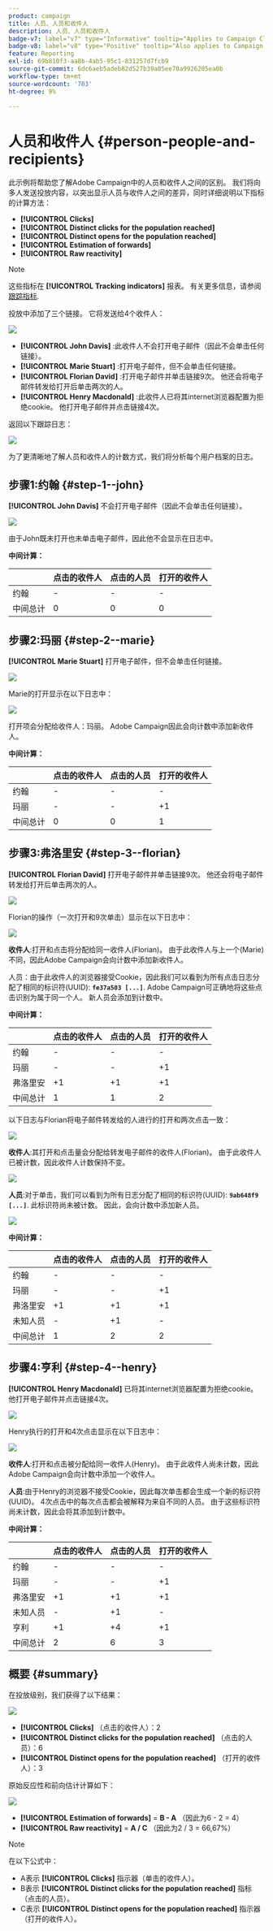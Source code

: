 ```yaml
---
product: campaign
title: 人员、人员和收件人
description: 人员、人员和收件人
badge-v7: label="v7" type="Informative" tooltip="Applies to Campaign Classic v7"
badge-v8: label="v8" type="Positive" tooltip="Also applies to Campaign v8"
feature: Reporting
exl-id: 69b810f3-aa8b-4ab5-95c1-831257d7fcb9
source-git-commit: 6dc6aeb5adeb82d527b39a05ee70a9926205ea0b
workflow-type: tm+mt
source-wordcount: '703'
ht-degree: 9%

---
```


# 人员和收件人 {#person-people-and-recipients}



此示例将帮助您了解Adobe Campaign中的人员和收件人之间的区别。 我们将向多人发送投放内容，以突出显示人员与收件人之间的差异，同时详细说明以下指标的计算方法：

* **[!UICONTROL Clicks]**
* **[!UICONTROL Distinct clicks for the population reached]**
* **[!UICONTROL Distinct opens for the population reached]**
* **[!UICONTROL Estimation of forwards]**
* **[!UICONTROL Raw reactivity]**

>[!NOTE]
>
>这些指标在 **[!UICONTROL Tracking indicators]** 报表。 有关更多信息，请参阅 [跟踪指标](../../reporting/using/delivery-reports.md#tracking-indicators).

投放中添加了三个链接。 它将发送给4个收件人：

![](assets/s_ncs_user_indicators_example_1.png)

* **[!UICONTROL John Davis]** :此收件人不会打开电子邮件（因此不会单击任何链接）。
* **[!UICONTROL Marie Stuart]** :打开电子邮件，但不会单击任何链接。
* **[!UICONTROL Florian David]** :打开电子邮件并单击链接9次。 他还会将电子邮件转发给打开后单击两次的人。
* **[!UICONTROL Henry Macdonald]** :此收件人已将其internet浏览器配置为拒绝cookie。 他打开电子邮件并点击链接4次。

返回以下跟踪日志：

![](assets/s_ncs_user_indicators_example_2.png)

为了更清晰地了解人员和收件人的计数方式，我们将分析每个用户档案的日志。

## 步骤1:约翰 {#step-1--john}

**[!UICONTROL John Davis]** 不会打开电子邮件（因此不会单击任何链接）。

![](assets/s_ncs_user_indicators_example_8.png)

由于John既未打开也未单击电子邮件，因此他不会显示在日志中。

**中间计算：**

|  | 点击的收件人 | 点击的人员 | 打开的收件人 |
|---|---|---|---|
| 约翰 | - | - | - |
| 中间总计 | 0 | 0 | 0 |

## 步骤2:玛丽 {#step-2--marie}

**[!UICONTROL Marie Stuart]** 打开电子邮件，但不会单击任何链接。

![](assets/s_ncs_user_indicators_example_7.png)

Marie的打开显示在以下日志中：

![](assets/s_ncs_user_indicators_example_4bis.png)

打开项会分配给收件人：玛丽。 Adobe Campaign因此会向计数中添加新收件人。

**中间计算：**

|  | 点击的收件人 | 点击的人员 | 打开的收件人 |
|---|---|---|---|
| 约翰 | - | - | - |
| 玛丽 | - | - | +1 |
| 中间总计 | 0 | 0 | 1 |

## 步骤3:弗洛里安 {#step-3--florian}

**[!UICONTROL Florian David]** 打开电子邮件并单击链接9次。 他还会将电子邮件转发给打开后单击两次的人。

![](assets/s_ncs_user_indicators_example_9.png)

Florian的操作（一次打开和9次单击）显示在以下日志中：

![](assets/s_ncs_user_indicators_example_3bis.png)

**收件人**:打开和点击将分配给同一收件人(Florian)。 由于此收件人与上一个(Marie)不同，因此Adobe Campaign会向计数中添加新收件人。

人员：由于此收件人的浏览器接受Cookie，因此我们可以看到为所有点击日志分配了相同的标识符(UUID): **`fe37a503 [...]`**. Adobe Campaign可正确地将这些点击识别为属于同一个人。 新人员会添加到计数中。

**中间计算：**

|  | 点击的收件人 | 点击的人员 | 打开的收件人 |
|---|---|---|---|
| 约翰 | - | - | - |
| 玛丽 | - | - | +1 |
| 弗洛里安 | +1 | +1 | +1 |
| 中间总计 | 1 | 1 | 2 |

以下日志与Florian将电子邮件转发给的人进行的打开和两次点击一致：

![](assets/s_ncs_user_indicators_example_6bis.png)

**收件人**:其打开和点击量会分配给转发电子邮件的收件人(Florian)。 由于此收件人已被计数，因此收件人计数保持不变。

![](assets/s_ncs_user_indicators_example_12.png)

**人员**:对于单击，我们可以看到为所有日志分配了相同的标识符(UUID): **`9ab648f9 [...]`**. 此标识符尚未被计数。 因此，会向计数中添加新人员。

![](assets/s_ncs_user_indicators_example_13.png)

**中间计算：**

|  | 点击的收件人 | 点击的人员 | 打开的收件人 |
|---|---|---|---|
| 约翰 | - | - | - |
| 玛丽 | - | - | +1 |
| 弗洛里安 | +1 | +1 | +1 |
| 未知人员 | - | +1 | - |
| 中间总计 | 1 | 2 | 2 |

## 步骤4:亨利 {#step-4--henry}

**[!UICONTROL Henry Macdonald]** 已将其internet浏览器配置为拒绝cookie。 他打开电子邮件并点击链接4次。

![](assets/s_ncs_user_indicators_example_10.png)

Henry执行的打开和4次点击显示在以下日志中：

![](assets/s_ncs_user_indicators_example_5bis.png)

**收件人**:打开和点击被分配给同一收件人(Henry)。 由于此收件人尚未计数，因此Adobe Campaign会向计数中添加一个收件人。

**人员**:由于Henry的浏览器不接受Cookie，因此每次单击都会生成一个新的标识符(UUID)。 4次点击中的每次点击都会被解释为来自不同的人员。 由于这些标识符尚未计数，因此会将其添加到计数中。

**中间计算：**

|  | 点击的收件人 | 点击的人员 | 打开的收件人 |
|---|---|---|---|
| 约翰 | - | - | - |
| 玛丽 | - | - | +1 |
| 弗洛里安 | +1 | +1 | +1 |
| 未知人员 | - | +1 | - |
| 亨利 | +1 | +4 | +1 |
| 中间总计 | 2 | 6 | 3 |

## 概要 {#summary}

在投放级别，我们获得了以下结果：

![](assets/s_ncs_user_indicators_example.png)

* **[!UICONTROL Clicks]** （点击的收件人）：2
* **[!UICONTROL Distinct clicks for the population reached]** （点击的人员）：6
* **[!UICONTROL Distinct opens for the population reached]** （打开的收件人）：3

原始反应性和前向估计计算如下：

![](assets/s_ncs_user_indicators_example11.png)

* **[!UICONTROL Estimation of forwards]** = **B - A** （因此为6 - 2 = 4）
* **[!UICONTROL Raw reactivity]** = **A / C** （因此为2 / 3 = 66,67%）

>[!NOTE]
>
>在以下公式中：
>
>* A表示 **[!UICONTROL Clicks]** 指示器（单击的收件人）。
>* B表示 **[!UICONTROL Distinct clicks for the population reached]** 指标（点击的人员）。
>* C表示 **[!UICONTROL Distinct opens for the population reached]** 指示器（打开的收件人）。

